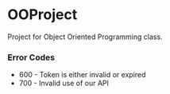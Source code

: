 # OOProject
Project for Object Oriented Programming class.

### Error Codes
- 600 - Token is either invalid or expired
- 700 - Invalid use of our API
